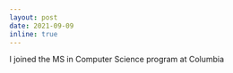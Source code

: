 ```yaml
---
layout: post
date: 2021-09-09
inline: true
---
```


I joined the MS in Computer Science program at Columbia
